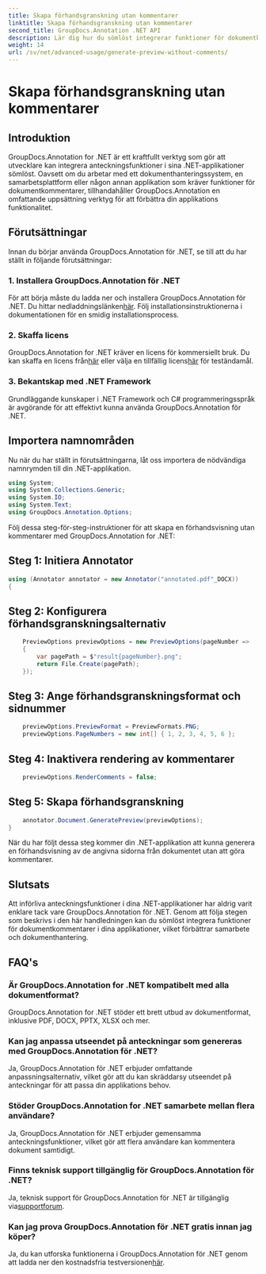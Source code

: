 ```yaml
---
title: Skapa förhandsgranskning utan kommentarer
linktitle: Skapa förhandsgranskning utan kommentarer
second_title: GroupDocs.Annotation .NET API
description: Lär dig hur du sömlöst integrerar funktioner för dokumentkommentarer i dina .NET-applikationer med hjälp av GroupDocs.Annotation for .NET.
weight: 14
url: /sv/net/advanced-usage/generate-preview-without-comments/
---
```


# Skapa förhandsgranskning utan kommentarer

## Introduktion
GroupDocs.Annotation for .NET är ett kraftfullt verktyg som gör att utvecklare kan integrera anteckningsfunktioner i sina .NET-applikationer sömlöst. Oavsett om du arbetar med ett dokumenthanteringssystem, en samarbetsplattform eller någon annan applikation som kräver funktioner för dokumentkommentarer, tillhandahåller GroupDocs.Annotation en omfattande uppsättning verktyg för att förbättra din applikations funktionalitet.
## Förutsättningar
Innan du börjar använda GroupDocs.Annotation för .NET, se till att du har ställt in följande förutsättningar:
### 1. Installera GroupDocs.Annotation för .NET
 För att börja måste du ladda ner och installera GroupDocs.Annotation för .NET. Du hittar nedladdningslänken[här](https://releases.groupdocs.com/annotation/net/). Följ installationsinstruktionerna i dokumentationen för en smidig installationsprocess.
### 2. Skaffa licens
 GroupDocs.Annotation for .NET kräver en licens för kommersiellt bruk. Du kan skaffa en licens från[här](https://purchase.groupdocs.com/buy) eller välja en tillfällig licens[här](https://purchase.groupdocs.com/temporary-license/) för teständamål.
### 3. Bekantskap med .NET Framework
Grundläggande kunskaper i .NET Framework och C# programmeringsspråk är avgörande för att effektivt kunna använda GroupDocs.Annotation för .NET.

## Importera namnområden
Nu när du har ställt in förutsättningarna, låt oss importera de nödvändiga namnrymden till din .NET-applikation.

```csharp
using System;
using System.Collections.Generic;
using System.IO;
using System.Text;
using GroupDocs.Annotation.Options;
```

Följ dessa steg-för-steg-instruktioner för att skapa en förhandsvisning utan kommentarer med GroupDocs.Annotation for .NET:
## Steg 1: Initiera Annotator
```csharp
using (Annotator annotator = new Annotator("annotated.pdf"_DOCX))
{
```
## Steg 2: Konfigurera förhandsgranskningsalternativ
```csharp
    PreviewOptions previewOptions = new PreviewOptions(pageNumber =>
    {
        var pagePath = $"result{pageNumber}.png";
        return File.Create(pagePath);
    });
```
## Steg 3: Ange förhandsgranskningsformat och sidnummer
```csharp
    previewOptions.PreviewFormat = PreviewFormats.PNG;
    previewOptions.PageNumbers = new int[] { 1, 2, 3, 4, 5, 6 };
```
## Steg 4: Inaktivera rendering av kommentarer
```csharp
    previewOptions.RenderComments = false;
```
## Steg 5: Skapa förhandsgranskning
```csharp
    annotator.Document.GeneratePreview(previewOptions);
}
```
När du har följt dessa steg kommer din .NET-applikation att kunna generera en förhandsvisning av de angivna sidorna från dokumentet utan att göra kommentarer.

## Slutsats
Att införliva anteckningsfunktioner i dina .NET-applikationer har aldrig varit enklare tack vare GroupDocs.Annotation för .NET. Genom att följa stegen som beskrivs i den här handledningen kan du sömlöst integrera funktioner för dokumentkommentarer i dina applikationer, vilket förbättrar samarbete och dokumenthantering.
## FAQ's
### Är GroupDocs.Annotation for .NET kompatibelt med alla dokumentformat?
GroupDocs.Annotation for .NET stöder ett brett utbud av dokumentformat, inklusive PDF, DOCX, PPTX, XLSX och mer.
### Kan jag anpassa utseendet på anteckningar som genereras med GroupDocs.Annotation för .NET?
Ja, GroupDocs.Annotation för .NET erbjuder omfattande anpassningsalternativ, vilket gör att du kan skräddarsy utseendet på anteckningar för att passa din applikations behov.
### Stöder GroupDocs.Annotation for .NET samarbete mellan flera användare?
Ja, GroupDocs.Annotation för .NET erbjuder gemensamma anteckningsfunktioner, vilket gör att flera användare kan kommentera dokument samtidigt.
### Finns teknisk support tillgänglig för GroupDocs.Annotation för .NET?
 Ja, teknisk support för GroupDocs.Annotation för .NET är tillgänglig via[supportforum](https://forum.groupdocs.com/c/annotation/10).
### Kan jag prova GroupDocs.Annotation för .NET gratis innan jag köper?
 Ja, du kan utforska funktionerna i GroupDocs.Annotation för .NET genom att ladda ner den kostnadsfria testversionen[här](https://releases.groupdocs.com/).